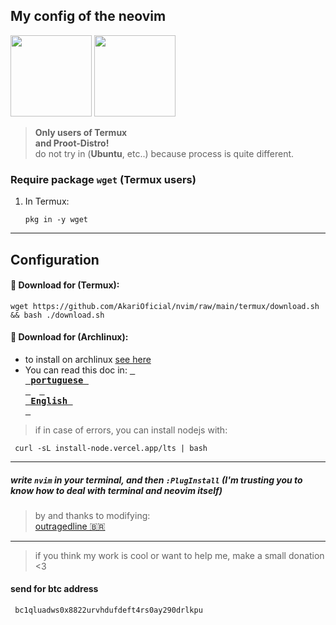 ## My config of the neovim

<p float="left">
    <img src="https://user-images.githubusercontent.com/58480908/191308048-12ca1658-5185-4c47-8298-95accc888706.png" width=130/>
    <img src="https://user-images.githubusercontent.com/58480908/191308172-69a9e8b0-f435-45a9-8383-f266f7812226.png" width=130/>
</p> 

> **Only users of Termux <br> and Proot-Distro!** <br> do not try in (__Ubuntu__, etc..) because process is quite different.


### Require package ```wget``` (Termux users)

1. In Termux:
    ```shell
    pkg in -y wget
    ```
-----

## Configuration

#### 🥥 Download for (Termux):
    wget https://github.com/AkariOficial/nvim/raw/main/termux/download.sh && bash ./download.sh
#### 🦠 Download for (Archlinux):
   - to install on archlinux [see here](https://github.com/AkariOficial/nvim/tree/main/tests#area-de-testes)
   - You can read this doc in:
   **[<kbd> <br> portuguese <br> </kbd>](https://github.com/AkariOficial/nvim/blob/main/tests/pt_br.md)**&emsp;**[<kbd> <br> English <br> </kbd>]()**

> if in case of errors, you can install nodejs with:
```
 curl -sL install-node.vercel.app/lts | bash
```

---

##### write ```nvim``` in your terminal, and then ```:PlugInstall``` (I'm trusting you to know how to deal with terminal and neovim itself)
> by and thanks to modifying:<br>[outragedline 🇧🇷](https://github.com/outragedline/neovim-termux)

---

> if you think my work is cool or want to help me, make a small donation <3
#### send for btc address
```
 bc1qluadws0x8822urvhdufdeft4rs0ay290drlkpu
```
